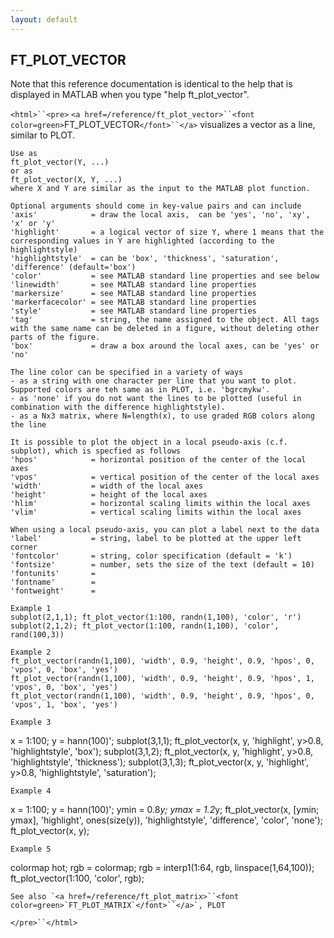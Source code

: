 ```yaml
---
layout: default
---
```


##  FT_PLOT_VECTOR

Note that this reference documentation is identical to the help that is displayed in MATLAB when you type "help ft_plot_vector".

`<html>``<pre>`
    `<a href=/reference/ft_plot_vector>``<font color=green>`FT_PLOT_VECTOR`</font>``</a>` visualizes a vector as a line, similar to PLOT.
 
    Use as
    ft_plot_vector(Y, ...)
    or as
    ft_plot_vector(X, Y, ...)
    where X and Y are similar as the input to the MATLAB plot function.
 
    Optional arguments should come in key-value pairs and can include
    'axis'            = draw the local axis,  can be 'yes', 'no', 'xy', 'x' or 'y'
    'highlight'       = a logical vector of size Y, where 1 means that the corresponding values in Y are highlighted (according to the highlightstyle)
    'highlightstyle'  = can be 'box', 'thickness', 'saturation', 'difference' (default='box')
    'color'           = see MATLAB standard line properties and see below
    'linewidth'       = see MATLAB standard line properties
    'markersize'      = see MATLAB standard line properties
    'markerfacecolor' = see MATLAB standard line properties
    'style'           = see MATLAB standard line properties
    'tag'             = string, the name assigned to the object. All tags with the same name can be deleted in a figure, without deleting other parts of the figure.
    'box'             = draw a box around the local axes, can be 'yes' or 'no'
 
    The line color can be specified in a variety of ways
    - as a string with one character per line that you want to plot. Supported colors are teh same as in PLOT, i.e. 'bgrcmykw'.
    - as 'none' if you do not want the lines to be plotted (useful in combination with the difference highlightstyle).
    - as a Nx3 matrix, where N=length(x), to use graded RGB colors along the line
 
    It is possible to plot the object in a local pseudo-axis (c.f. subplot), which is specfied as follows
    'hpos'            = horizontal position of the center of the local axes
    'vpos'            = vertical position of the center of the local axes
    'width'           = width of the local axes
    'height'          = height of the local axes
    'hlim'            = horizontal scaling limits within the local axes
    'vlim'            = vertical scaling limits within the local axes
 
    When using a local pseudo-axis, you can plot a label next to the data
    'label'           = string, label to be plotted at the upper left corner
    'fontcolor'       = string, color specification (default = 'k')
    'fontsize'        = number, sets the size of the text (default = 10)
    'fontunits'       =
    'fontname'        =
    'fontweight'      =
 
    Example 1
    subplot(2,1,1); ft_plot_vector(1:100, randn(1,100), 'color', 'r')
    subplot(2,1,2); ft_plot_vector(1:100, randn(1,100), 'color', rand(100,3))
 
    Example 2
    ft_plot_vector(randn(1,100), 'width', 0.9, 'height', 0.9, 'hpos', 0, 'vpos', 0, 'box', 'yes')
    ft_plot_vector(randn(1,100), 'width', 0.9, 'height', 0.9, 'hpos', 1, 'vpos', 0, 'box', 'yes')
    ft_plot_vector(randn(1,100), 'width', 0.9, 'height', 0.9, 'hpos', 0, 'vpos', 1, 'box', 'yes')
 
    Example 3
   x = 1:100; y = hann(100)';
   subplot(3,1,1); ft_plot_vector(x, y, 'highlight', y&gt;0.8, 'highlightstyle', 'box');
   subplot(3,1,2); ft_plot_vector(x, y, 'highlight', y&gt;0.8, 'highlightstyle', 'thickness');
   subplot(3,1,3); ft_plot_vector(x, y, 'highlight', y&gt;0.8, 'highlightstyle', 'saturation');
 
    Example 4
   x = 1:100; y = hann(100)'; ymin = 0.8*y; ymax = 1.2*y;
   ft_plot_vector(x, [ymin; ymax], 'highlight', ones(size(y)), 'highlightstyle', 'difference', 'color', 'none');
   ft_plot_vector(x, y);
 
    Example 5
   colormap hot;
   rgb = colormap;
   rgb = interp1(1:64, rgb, linspace(1,64,100));
   ft_plot_vector(1:100, 'color', rgb);
 
    See also `<a href=/reference/ft_plot_matrix>``<font color=green>`FT_PLOT_MATRIX`</font>``</a>`, PLOT
`</pre>``</html>`

